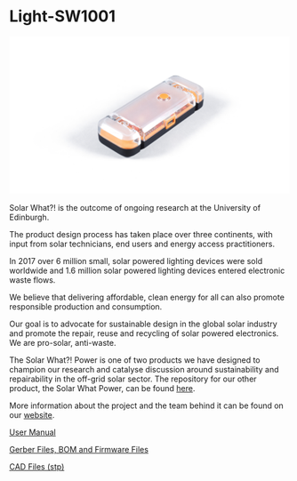# Light-SW1001

![Solar What Light Hero Image](Images/Solar%20What%20Light%20white%20background.jpg)

Solar What?! is the outcome of ongoing research at the University of Edinburgh.

The product design process has taken place over three continents, with input from solar technicians, end users and energy access practitioners.

In 2017 over 6 million small, solar powered lighting devices were sold worldwide and 1.6 million solar powered lighting devices entered electronic waste flows.

We believe that delivering affordable, clean energy for all can also promote responsible production and consumption.

Our goal is to advocate for sustainable design in the global solar industry and promote the repair, reuse and recycling of solar powered electronics. We are pro-solar, anti-waste.

The Solar What?! Power is one of two products we have designed to champion our research and catalyse discussion around sustainability and repairability in the off-grid solar sector. The repository for our other product, the Solar What Power, can be found [here](https://github.com/SolarWhat/Light-SW2001 "here").

More information about the project and the team behind it can be found on our [website](http://www.solarwhat.xyz/index.php "website").

[User Manual](http://www.solarwhat.xyz/resources.php "User Manual")

[Gerber Files, BOM and Firmware Files](https://github.com/SolarWhat/Light-SW1001/tree/master/PCB%20Files "Gerber Files, BOM and Firmware Files")

[CAD Files (stp)](https://github.com/SolarWhat/Light-SW1001/blob/master/Solar%20What%20Light%20Assembly.stp "CAD Files (stp)")
